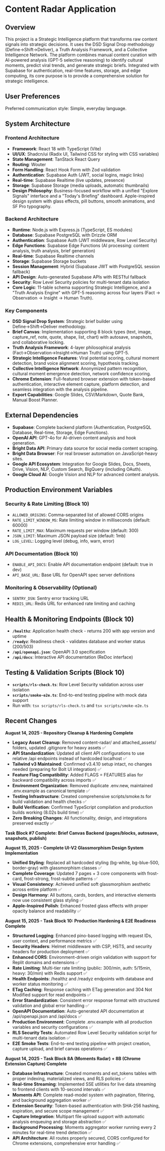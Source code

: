 # Content Radar Application

## Overview
This project is a Strategic Intelligence platform that transforms raw content signals into strategic decisions. It uses the DSD Signal Drop methodology (Define→Shift→Deliver), a Truth Analysis Framework, and a Collective Intelligence Network. The platform combines manual content curation with AI-powered analysis (GPT-5 selective reasoning) to identify cultural moments, predict viral trends, and generate strategic briefs. Integrated with Supabase for authentication, real-time features, storage, and edge computing, its core purpose is to provide a comprehensive solution for strategic intelligence.

## User Preferences
Preferred communication style: Simple, everyday language.

## System Architecture

### Frontend Architecture
- **Framework**: React 18 with TypeScript (Vite)
- **UI/UX**: Shadcn/ui (Radix UI, Tailwind CSS for styling with CSS variables)
- **State Management**: TanStack React Query
- **Routing**: Wouter
- **Form Handling**: React Hook Form with Zod validation
- **Authentication**: Supabase Auth (JWT, social logins, magic links)
- **Real-time**: Supabase Realtime (live updates, presence)
- **Storage**: Supabase Storage (media uploads, automatic thumbnails)
- **Design Philosophy**: Business-focused workflow with a unified "Explore Signals" interface and a "Today's Briefing" dashboard. Apple-inspired design system with glass effects, pill buttons, smooth animations, and SF Pro typography.

### Backend Architecture
- **Runtime**: Node.js with Express.js (TypeScript, ES modules)
- **Database**: Supabase PostgreSQL with Drizzle ORM
- **Authentication**: Supabase Auth (JWT middleware, Row Level Security)
- **Edge Functions**: Supabase Edge Functions (AI processing: content analysis, truth analysis, brief generation)
- **Real-time**: Supabase Realtime channels
- **Storage**: Supabase Storage buckets
- **Session Management**: Hybrid (Supabase JWT with PostgreSQL session fallback)
- **API Design**: Auto-generated Supabase APIs with RESTful fallback
- **Security**: Row Level Security policies for multi-tenant data isolation
- **Core Logic**: 11-table schema supporting Strategic Intelligence, and a "Truth Analysis Engine" with GPT-5 reasoning across four layers (Fact → Observation → Insight → Human Truth).

### Key Components
- **DSD Signal Drop System**: Strategic brief builder using Define→Shift→Deliver methodology.
- **Brief Canvas**: Implementation supporting 8 block types (text, image, capture_ref, note, quote, shape, list, chart) with autosave, snapshots, and collaborative locking.
- **Truth Analysis Framework**: 4-layer philosophical analysis (Fact→Observation→Insight→Human Truth) using GPT-5.
- **Strategic Intelligence Features**: Viral potential scoring, cultural moment detection, brand voice alignment scoring, hypothesis tracking.
- **Collective Intelligence Network**: Anonymized pattern recognition, cultural moment emergence detection, network confidence scoring.
- **Chrome Extension**: Full-featured browser extension with token-based authentication, interactive element capture, platform detection, and seamless integration with the analysis pipeline.
- **Export Capabilities**: Google Slides, CSV/Markdown, Quote Bank, Manual Boost Planner.

## External Dependencies

- **Supabase**: Complete backend platform (Authentication, PostgreSQL Database, Real-time, Storage, Edge Functions).
- **OpenAI API**: GPT-4o for AI-driven content analysis and hook generation.
- **Bright Data API**: Primary data source for social media content scraping.
- **Bright Data Browser**: For real browser automation on JavaScript-heavy sites.
- **Google API Ecosystem**: Integration for Google Slides, Docs, Sheets, Drive, Vision, NLP, Custom Search, BigQuery (including OAuth).
- **Google Cloud AI**: Google Vision and NLP for advanced content analysis.

## Production Environment Variables

### Security & Rate Limiting (Block 10)
- `ALLOWED_ORIGINS`: Comma-separated list of allowed CORS origins
- `RATE_LIMIT_WINDOW_MS`: Rate limiting window in milliseconds (default: 60000)
- `RATE_LIMIT_MAX`: Maximum requests per window (default: 300)
- `JSON_LIMIT`: Maximum JSON payload size (default: 1mb)
- `LOG_LEVEL`: Logging level (debug, info, warn, error)

### API Documentation (Block 10)
- `ENABLE_API_DOCS`: Enable API documentation endpoint (default: true in dev)
- `API_BASE_URL`: Base URL for OpenAPI spec server definitions

### Monitoring & Observability (Optional)
- `SENTRY_DSN`: Sentry error tracking URL
- `REDIS_URL`: Redis URL for enhanced rate limiting and caching

## Health & Monitoring Endpoints (Block 10)

- **`/healthz`**: Application health check - returns 200 with app version and uptime
- **`/readyz`**: Readiness check - validates database and worker status (200/503)
- **`/api/openapi.json`**: OpenAPI 3.0 specification
- **`/api/docs`**: Interactive API documentation (ReDoc interface)

## Testing & Validation Scripts (Block 10)

- **`scripts/rls-check.ts`**: Row Level Security validation across user isolation
- **`scripts/smoke-e2e.ts`**: End-to-end testing pipeline with mock data support
- Run with: `tsx scripts/rls-check.ts` and `tsx scripts/smoke-e2e.ts`

## Recent Changes

**August 14, 2025 - Repository Cleanup & Hardening Complete**
- **Legacy Asset Cleanup**: Removed content-radar/ and attached_assets/ folders, updated .gitignore for heavy assets ✅
- **API Standardization**: Updated all client API configurations to use relative /api endpoints instead of hardcoded localhost ✅
- **Tailwind v3 Maintained**: Confirmed v3.4.10 setup intact, no changes needed (preparing for Bolt UI integration) ✅
- **Feature Flag Compatibility**: Added FLAGS = FEATURES alias for backward compatibility across imports ✅
- **Environment Organization**: Removed duplicate .env.new, maintained .env.example as canonical template ✅
- **Testing Infrastructure**: Created comprehensive scripts/smoke.ts for build validation and health checks ✅
- **Build Verification**: Confirmed TypeScript compilation and production builds working (8.02s build time) ✅
- **Zero Breaking Changes**: All functionality, design, and integrations preserved exactly ✅

**Task Block #7 Complete: Brief Canvas Backend (pages/blocks, autosave, snapshots, publish)**

**August 15, 2025 - Complete UI-V2 Glassmorphism Design System Implementation**
- **Unified Styling**: Replaced all hardcoded styling (bg-white, bg-blue-500, border-gray) with glassmorphism classes ✅
- **Complete Coverage**: Updated 7 pages + 3 core components with frost-card, frost-strong, frost-subtle patterns ✅
- **Visual Consistency**: Achieved unified soft glassmorphism aesthetic across entire platform ✅
- **Design Harmony**: All buttons, cards, borders, and interactive elements now use consistent glass styling ✅
- **Apple-Inspired Polish**: Enhanced frosted glass effects with proper opacity balance and readability ✅

**August 15, 2025 - Task Block 10: Production Hardening & E2E Readiness Complete**
- **Structured Logging**: Enhanced pino-based logging with request IDs, user context, and performance metrics ✅
- **Security Headers**: Helmet middleware with CSP, HSTS, and security headers for production deployment ✅
- **Enhanced CORS**: Environment-driven origin validation with support for Replit domains and extensions ✅
- **Rate Limiting**: Multi-tier rate limiting (public: 300/min, auth: 5/15min, heavy: 30/min) with Redis support ✅
- **Health Endpoints**: /healthz and /readyz endpoints with database and worker status monitoring ✅
- **ETag Caching**: Response caching with ETag generation and 304 Not Modified support for read endpoints ✅
- **Error Standardization**: Consistent error response format with structured validation and global error handling ✅
- **OpenAPI Documentation**: Auto-generated API documentation at /api/openapi.json and /api/docs ✅
- **Production Environment**: Complete .env.example with all production variables and security configurations ✅
- **RLS Security Tests**: Automated Row Level Security validation script for multi-tenant data isolation ✅
- **E2E Smoke Tests**: End-to-end testing pipeline with project creation, capture upload, and brief canvas operations ✅

**August 14, 2025 - Task Block 8A (Moments Radar) + 8B (Chrome Extension Capture) Complete**
- **Database Infrastructure**: Created moments and ext_tokens tables with proper indexing, materialized views, and RLS policies ✅
- **Real-time Streaming**: Implemented SSE utilities for live data streaming to frontend clients with 10-second intervals ✅
- **Moments API**: Complete read-model system with pagination, filtering, and background aggregation worker ✅  
- **Extension Security**: Token-based authentication with SHA-256 hashing, expiration, and secure scope management ✅
- **Capture Integration**: Multipart file upload support with automatic analysis enqueuing and storage abstraction ✅
- **Background Processing**: Moments aggregator worker running every 2 minutes for real-time trend detection ✅
- **API Architecture**: All routes properly secured, CORS configured for Chrome extensions, comprehensive error handling ✅